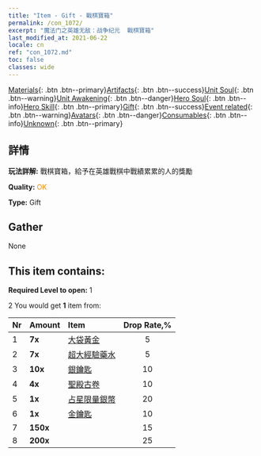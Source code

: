 ```yaml
---
title: "Item - Gift - 戰棋寶箱"
permalink: /con_1072/
excerpt: "魔法门之英雄无敌：战争纪元  戰棋寶箱"
last_modified_at: 2021-06-22
locale: cn
ref: "con_1072.md"
toc: false
classes: wide
---
```

 [Materials](/ItemsCN/){: .btn .btn--primary}[Artifacts](/ItemsCN/Artifacts/){: .btn .btn--success}[Unit Soul](/ItemsCN/UnitSoul/){: .btn .btn--warning}[Unit Awakening](/ItemsCN/UnitAwakening/){: .btn .btn--danger}[Hero Soul](/ItemsCN/HeroSoul/){: .btn .btn--info}[Hero Skill](/ItemsCN/HeroSkill/){: .btn .btn--primary}[Gift](/ItemsCN/Gift/){: .btn .btn--success}[Event related](/ItemsCN/Events/){: .btn .btn--warning}[Avatars](/ItemsCN/Avatars/){: .btn .btn--danger}[Consumables](/ItemsCN/Consumables/){: .btn .btn--info}[Unknown](/ItemsCN/Unknown/){: .btn .btn--primary}

## 詳情
 **玩法詳解:** 戰棋寶箱，給予在英雄戰棋中戰績累累的人的獎勵

 **Quality:** <span style="color: #FF8C00">OK</span>

 **Type:** Gift

## Gather

  None

## This item contains:

 **Required Level to open:** 1

 2 You would get **1** item  from:

  | Nr | Amount |     Item    | Drop Rate,% |
  |:---|:-------|:------------|:---------:|
  | 1 |  **7x** | [大袋黃金](/cn/Items/con_714/) | 5 | 
  | 2 |  **7x** | [超大經驗藥水](/cn/Items/con_703/) | 5 | 
  | 3 |  **10x** | [銀鑰匙](/cn/Items/con_693/) | 10 | 
  | 4 |  **4x** | [聖殿古卷](/cn/Items/con_697/) | 10 | 
  | 5 |  **1x** | [占星限量銀幣](/cn/Items/con_969/) | 20 | 
  | 6 |  **1x** | [金鑰匙](/cn/Items/con_783/) | 10 | 
  | 7 |  **150x** | <i class="fas fa-gem"/> | 15 | 
  | 8 |  **200x** | <i class="fas fa-gem"/> | 25 | 
